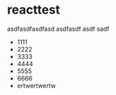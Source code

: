 # reacttest
asdfasdfasdfasd
asdfasdf
asdf
sadf

- 1111
- 2222
- 3333
- 4444
- 5555
- 6666
- ertwertwertw